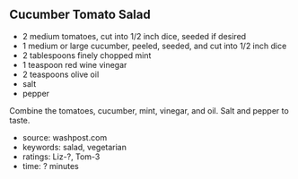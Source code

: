 Cucumber Tomato Salad
---------------------

- 2 medium tomatoes, cut into 1/2 inch dice, seeded if desired
- 1 medium or large cucumber, peeled, seeded, and cut into 1/2 inch dice
- 2 tablespoons finely chopped mint
- 1 teaspoon red wine vinegar
- 2 teaspoons olive oil
- salt
- pepper

Combine the tomatoes, cucumber, mint, vinegar, and oil.  Salt and
pepper to taste.

- source: washpost.com
- keywords: salad, vegetarian
- ratings: Liz-?, Tom-3
- time: ? minutes
